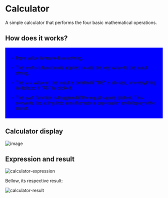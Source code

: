 # Calculator
A simple calculator that performs the four basic mathematical operations.

## How does it works?
<div style="background-color: blue; padding: 10px;">
  
  - Input value is treated as a string.
  
  - The `onclick` function is applied to add the key value to the input string.
  
  - The last value of the input is deleted if "DE" is clicked, or everything is deleted if "AC" is clicked.
  
  - The `eval` function is triggered if the equal sign is clicked. This converts the string into a mathematical expression and displays the result.
</div>


## Calculator display 

![image](https://github.com/leonardopiller/Calculator/assets/121625024/08eec6a0-bb81-45a5-ba62-e270b97bb81f)


## Expression and result 

![calculator-expression](https://github.com/leonardopiller/Calculator/assets/121625024/85ff4ffe-c749-4d30-81f5-68fa6dbd23e2)

Bellow, its respective result:

![calculator-result](https://github.com/leonardopiller/Calculator/assets/121625024/1671dfef-a1f6-4ed7-a238-2c2421a72e3a)
